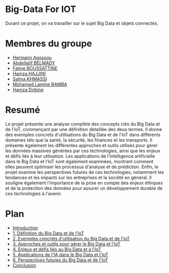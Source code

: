 # Big-Data For IOT

Durant ce projet, on va travailler sur le sujet Big Data et objets connectés.

# Membres du groupe
- [Hermann Agossou](https://github.com/hermann-web/)
- [Abdellatif BELMADY](https://github.com/Abdellatif-belmady/)
- [Fatine BOUSSATTINE](https://github.com/FatineDev/)
- [Hamza HAJJINI](https://github.com/HAJJINIHamza/)
- [Salma KHMASSI](https://github.com/KHSalma04/)
- [Mohamed Lamine BAMBA](https://github.com/limto18/)
- [Hamza Dribine](https://github.com/hamza-dri/)

# Resumé
Le projet présente une analyse complète des concepts clés du Big Data et de l'IoT, commençant par une définition détaillée des deux termes. Il donne des exemples concrets d'utilisations du Big Data et de l'IoT dans différents domaines tels que la santé, la sécurité, les finances et les transports. Il présente également les différentes approches et outils utilisés pour gérer les données massives générées par ces technologies, ainsi que les enjeux et défis liés à leur utilisation. Les applications de l'intelligence artificielle dans le Big Data et l'IoT sont également examinées, montrant comment elles peuvent optimiser les processus d'analyse et de prédiction. Enfin, le projet examine les perspectives futures de ces technologies, notamment les tendances et les impacts sur les entreprises et la société en général. Il souligne également l'importance de la prise en compte des enjeux éthiques et de la protection des données pour assurer un développement durable de ces technologies à l'avenir.

# Plan
- [Introduction](/pages/introduction.md)
- [1. Définition du Big Data et de l'IoT](/pages/definitions-big-data-et-iot.md)
- [2. Exemples concrets d'utilisation du Big Data et de l'IoT](/pages/cas-dusages.md)
- [3. Approches et outils pour gérer le Big Data et l'IoT](/pages/approches-et-outils.md)
- [4. Enjeux et défis liés au Big Data et à l'IoT](/pages/enjeux-et-defis.md)
- [5. Applications de l'IA dans le Big Data et l'IoT](/pages/applications-de-ia.md)
- [6. Perspectives futures du Big Data et de l'IoT](/pages/perspectives-futures.md)
- [Conclusion](/pages/conclusion.md)
